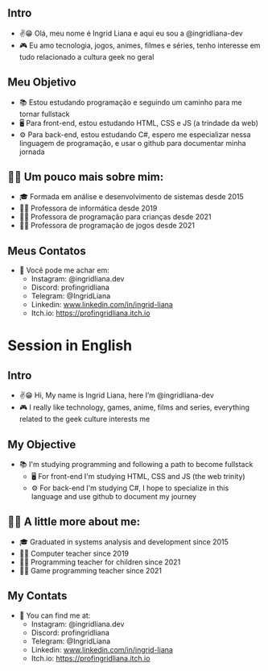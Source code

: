 ## Intro
  - ✌😁 Olá, meu nome é Ingrid Liana e aqui eu sou a @ingridliana-dev 
  - 🎮 Eu amo tecnologia, jogos, animes, filmes e séries, tenho interesse em tudo relacionado a cultura geek no geral

## Meu Objetivo
  - 📚 Estou estudando programação e seguindo um caminho para me tornar fullstack
  - 🖥 Para front-end, estou estudando HTML, CSS e JS (a trindade da web)
  - ⚙ Para back-end, estou estudando C#, espero me especializar nessa linguagem de programação, e usar o github para documentar minha jornada

## 👩‍💻 Um pouco mais sobre mim:
  - 🎓 Formada em análise e desenvolvimento de sistemas desde 2015
  - 👩‍🏫 Professora de informática desde 2019
  - 👩‍🏫 Professora de programação para crianças desde 2021
  - 👩‍🏫 Professora de programação de jogos desde 2021

## Meus Contatos
- 🤝 Você pode me achar em:
  - Instagram: @ingridliana.dev
  - Discord: profingridliana
  - Telegram: @IngridLiana
  - Linkedin: www.linkedin.com/in/ingrid-liana
  - Itch.io: https://profingridliana.itch.io

# Session in English
## Intro
- ✌😁 Hi, My name is Ingrid Liana, here I’m @ingridliana-dev 
- 🎮 I really like technology, games, anime, films and series, everything related to the geek culture interests me

## My Objective
- 📚 I'm studying programming and following a path to become fullstack
  - 🖥 For front-end I'm studying HTML, CSS and JS (the web trinity)
  - ⚙ For back-end I'm studying C#, I hope to specialize in this language and use github to document my journey

## 👩‍💻 A little more about me:
  - 🎓 Graduated in systems analysis and development since 2015
  - 👩‍🏫 Computer teacher since 2019
  - 👩‍🏫 Programming teacher for children since 2021
  - 👩‍🏫 Game programming teacher since 2021

## My Contats
- 🤝 You can find me at:
  - Instagram: @ingridliana.dev
  - Discord: profingridliana
  - Telegram: @IngridLiana
  - Linkedin: www.linkedin.com/in/ingrid-liana
  - Itch.io: https://profingridliana.itch.io
 
<!---
ingridliana-dev/ingridliana-dev is a ✨ special ✨ repository because its `README.md` (this file) appears on your GitHub profile.
You can click the Preview link to take a look at your changes.
--->
